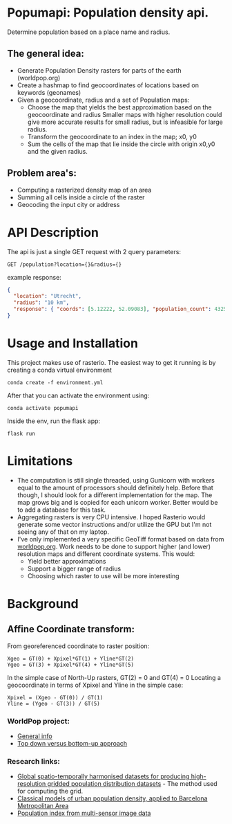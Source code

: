 # Popumapi: Population density api.

Determine population based on a place name and radius.

## The general idea:

- Generate Population Density rasters for parts of the earth (worldpop.org)
- Create a hashmap to find geocoordinates of locations based on keywords (geonames)
- Given a geocoordinate, radius and a set of Population maps:
  - Choose the map that yields the best approximation based on the geocoordinate and radius
    Smaller maps with higher resolution could give more accurate results for small radius, but is infeasible for large radius.
  - Transform the geocoordinate to an index in the map; x0, y0
  - Sum the cells of the map that lie inside the circle with origin x0,y0 and the given radius.

## Problem area's:

- Computing a rasterized density map of an area
- Summing all cells inside a circle of the raster
- Geocoding the input city or address

# API Description

The api is just a single GET request with 2 query parameters:

`GET /population?location={}&radius={}`

example response:

```json
{
  "location": "Utrecht",
  "radius": "10 km",
  "response": { "coords": [5.12222, 52.09083], "population_count": 432599 }
}
```

# Usage and Installation

This project makes use of rasterio. The easiest way to get it running is by creating a conda virtual environment

```
conda create -f environment.yml
```

After that you can activate the environment using:

```
conda activate popumapi
```

Inside the env, run the flask app:

```
flask run
```

# Limitations

- The computation is still single threaded, using Gunicorn with workers equal to the amount of processors should definitely help.
  Before that though, I should look for a different implementation for the map.
  The map grows big and is copied for each unicorn worker. Better would be to add a database for this task.
- Aggregating rasters is very CPU intensive.
  I hoped Rasterio would generate some vector instructions and/or utilize the GPU but I'm not seeing any of that on my laptop.
- I've only implemented a very specific GeoTiff format based on data from [worldpop.org](worldpop.org).
  Work needs to be done to support higher (and lower) resolution maps and different coordinate systems. This would:
  - Yield better approximations
  - Support a bigger range of radius
  - Choosing which raster to use will be more interesting

# Background

## Affine Coordinate transform:

From georeferenced coordinate to raster position:

```
Xgeo = GT(0) + Xpixel*GT(1) + Yline*GT(2)
Ygeo = GT(3) + Xpixel*GT(4) + Yline*GT(5)
```

In the simple case of North-Up rasters, GT(2) = 0 and GT(4) = 0
Locating a geocoordinate in terms of Xpixel and Yline in the simple case:

```
Xpixel = (Xgeo - GT(0)) / GT(1)
Yline = (Ygeo - GT(3)) / GT(5)
```

### WorldPop project:

- [General info](https://www.worldpop.org/methods/populations)
- [Top down versus bottom-up approach](https://www.worldpop.org/methods/populations)

### Research links:

- [Global spatio-temporally harmonised datasets for producing high-resolution gridded population distribution datasets](https://www.tandfonline.com/doi/full/10.1080/20964471.2019.1625151) - The method used for computing the grid.
- [Classical models of urban population density, applied to Barcelona Metropolitan Area](https://www.researchgate.net/publication/23730354_Classical_models_of_urban_population_density_The_case_of_Barcelona_Metropolitan_Area)
- [Population index from multi-sensor image data](https://www.tandfonline.com/doi/abs/10.1080/09595237500185051)
